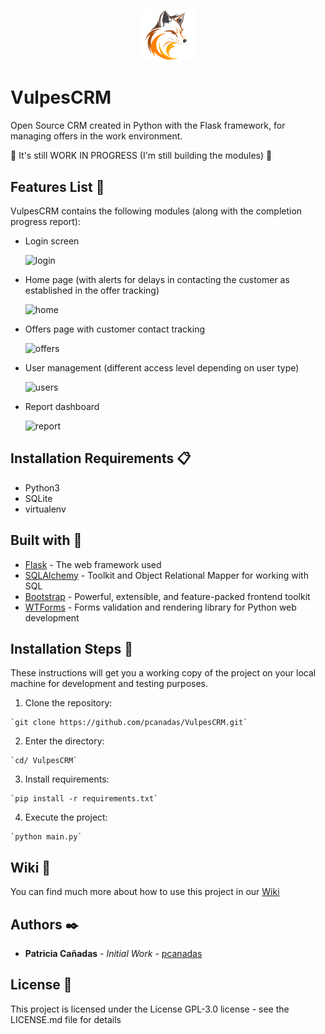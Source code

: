 <p align="center" width="100%">
    <img width="18%" src="static/img/vulpes.svg"> 
</p>

# VulpesCRM

Open Source CRM created in Python with the Flask framework, for managing offers in the work environment.

:construction: It's still WORK IN PROGRESS (I'm still building the modules) :construction:

## Features List :hammer: 

VulpesCRM contains the following modules (along with the completion progress report):
  - Login screen
    
       ![login](https://github.com/Pcanadas/VulpesCRM/assets/98885002/6d65a130-5aa0-4b3e-8f8c-81eeac1f3b33)
  - Home page (with alerts for delays in contacting the customer as established in the offer tracking)

       ![home](https://github.com/Pcanadas/VulpesCRM/assets/98885002/87d20540-6aec-45a1-bc06-ddc373f00f3f)
  - Offers page with customer contact tracking

       ![offers](https://github.com/Pcanadas/VulpesCRM/assets/98885002/65f3496c-a149-4c0c-83fc-6b10060984e6)
  - User management (different access level depending on user type)

       ![users](https://github.com/Pcanadas/VulpesCRM/assets/98885002/fed162dd-7e1a-43f0-833f-25f021348071)

  - Report dashboard

       ![report](https://github.com/Pcanadas/VulpesCRM/assets/98885002/566a7c8d-5c70-4099-8420-aec42d3a8f05)


## Installation Requirements :clipboard:

  - Python3
  - SQLite
  - virtualenv

## Built with :nut_and_bolt:

  - [Flask](https://flask.palletsprojects.com/en/3.0.x/) - The web framework used
  - [SQLAlchemy](https://www.sqlalchemy.org/) - Toolkit and Object Relational Mapper for working with SQL
  - [Bootstrap](https://getbootstrap.com/) - Powerful, extensible, and feature-packed frontend toolkit
  - [WTForms](https://wtforms.readthedocs.io/en/3.1.x/) - Forms validation and rendering library for Python web development

## Installation Steps :wrench:
These instructions will get you a working copy of the project on your local machine for development and testing purposes.

  1. Clone the repository:

    `git clone https://github.com/pcanadas/VulpesCRM.git` 

  2. Enter the directory:

    `cd/ VulpesCRM`

  3. Install requirements:

    `pip install -r requirements.txt`

  4. Execute the project:

    `python main.py`

  ## Wiki :book:

  You can find much more about how to use this project in our [Wiki](https://github.com/pcanadas/VulpesCRM/wiki)

  ## Authors :black_nib:

   - **Patricia Cañadas** - *Initial Work* - [pcanadas](https://github.com/pcanadas)

  ## License :page_facing_up:

  This project is licensed under the License GPL-3.0 license - see the LICENSE.md file for details

